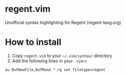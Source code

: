 # regent.vim
Unofficial syntax highlighting for Regent (regent-lang.org)

# How to install

1. Copy `regent.vim` to your `~/.vim/syntax/` directory
2. Add the following lines in your `.vimrc`
```
au BufNewFile,BufRead *.rg set filetype=regent
```
